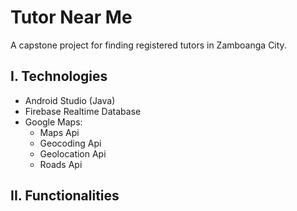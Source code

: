 <h1>Tutor Near Me</h1>
<p>A capstone project for finding registered tutors in Zamboanga City.</p>

<h2>I. Technologies</h2>
<ul>
  <li>Android Studio (Java)</li>
  <li>Firebase Realtime Database</li>
  <li>Google Maps: 
    <ul>
      <li>Maps Api</li>
      <li>Geocoding Api</li>
      <li>Geolocation Api</li>
      <li>Roads Api</li>
    </ul>
  </li>
</ul>

<h2>II. Functionalities</h2>








